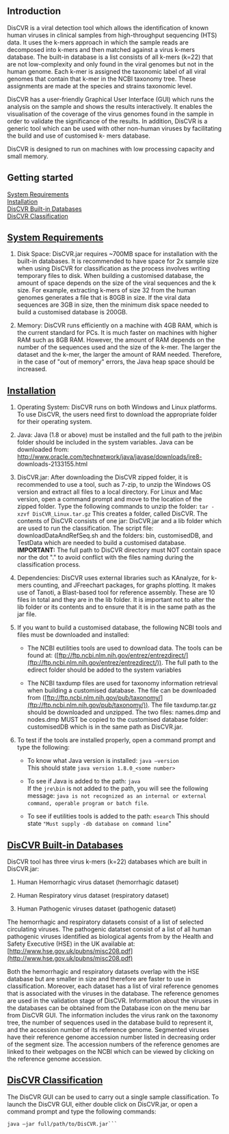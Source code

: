 ## Introduction

DisCVR is a viral detection tool which allows the identification of known human viruses in clinical samples from high-throughput sequencing (HTS) data. It uses the k-mers approach in which the sample reads are decomposed into k-mers and then matched against a virus k-mers database. The built-in database is a list consists of all k-mers (k=22) that are not low-complexity and only found in the viral genomes but not in the human genome. Each k-mer is assigned the taxonomic label of all viral genomes that contain that k-mer in the NCBI taxonomy tree. These assignments are made at the species and strains taxonomic level.

DisCVR has a user-friendly Graphical User Interface (GUI) which runs the analysis on the sample and shows the results interactively. It enables the visualisation of the coverage of the virus genomes found in the sample in order to validate the significance of the results. In addition, DisCVR is a generic tool which can be used with other non-human viruses by facilitating the build and use of customised k- mers database.

DisCVR is designed to run on machines with low processing capacity and small memory.

## Getting started

[System Requirements](#system-requirements)  
[Installation](#installation)  
[DisCVR Built-in Databases](#discvr-builtin-db)  
[DisCVR Classification](#discvr-classification)  

## [System Requirements](#system-requirements)

1. Disk Space: DisCVR.jar requires ~700MB space for installation with the built-in databases. It is recommended to have space for 2x sample size when using DisCVR for classification as the process involves writing temporary files to disk. When building a customised database, the amount of space depends on the size of the viral sequences and the k size. For example, extracting k-mers of size 32 from the human genomes generates a file that is 80GB in size. If the viral data sequences are 3GB in size, then the minimum disk space needed to build a customised database is 200GB.

2. Memory: DisCVR runs efficiently on a machine with 4GB RAM, which is the current standard for PCs. It is much faster on machines with higher RAM such as 8GB RAM. However, the amount of RAM depends on the number of the sequences used and the size of the k-mer. The larger the dataset and the k-mer, the larger the amount of RAM needed. Therefore, in the case of "out of memory" errors, the Java heap space should be increased.

## [Installation](#installation)

1. Operating System: DisCVR runs on both Windows and Linux platforms. To use DisCVR, the users need first to download the appropriate folder for their operating system.

2. Java: Java (1.8 or above) must be installed and the full path to the jre\bin folder should be included in the system variables. Java can be downloaded from: http://www.oracle.com/technetwork/java/javase/downloads/jre8- downloads-2133155.html 

3. DisCVR.jar: After downloading the DisCVR zipped folder, it is recommended to use a tool, such as 7-zip, to unzip the Windows OS version and extract all files to a local directory. For Linux and Mac version, open a command prompt and move to the location of the zipped folder. Type the following commands to unzip the folder:
   `tar -xzvf DisCVR_Linux.tar.gz`
This creates a folder, called DisCVR. The contents of DisCVR consists of one jar: DisCVR.jar and a lib folder which are used to run the classification. The script file: downloadDataAndRefSeq.sh and the folders: bin, customisedDB, and TestData which are needed to build a customised database.  
**IMPORTANT:** The full path to DisCVR directory must NOT contain space nor the dot "." to avoid conflict with the files naming during the classification process.

4. Dependencies: DisCVR uses external libraries such as KAnalyze, for k-mers counting, and JFreechart packages, for graphs plotting. It makes use of Tanoti, a Blast-based tool for reference assembly. These are 10 files in total and they are in the lib folder. It is important not to alter the lib folder or its contents and to ensure that it is in the same path as the jar file.

5. If you want to build a customised database, the following NCBI tools and files must be downloaded and installed:

   - The NCBI eutilities tools are used to download data. The tools can be found at: ([ftp://ftp.ncbi.nlm.nih.gov/entrez/entrezdirect/](ftp://ftp.ncbi.nlm.nih.gov/entrez/entrezdirect/)). The full path to the edirect folder should be added to the system variables  

   - The NCBI taxdump files are used for taxonomy information retrieval when building a customised database. The file can be downloaded from ([ftp://ftp.ncbi.nlm.nih.gov/pub/taxonomy/](ftp://ftp.ncbi.nlm.nih.gov/pub/taxonomy/)). The file taxdump.tar.gz should be downloaded and unzipped. The two files: names.dmp and nodes.dmp MUST be copied to the customised database folder: customisedDB which is in the same path as DisCVR.jar.

6. To test if the tools are installed properly, open a command prompt and type the following:

   - To know what Java version is installed: `java –version`  
     This should state `java version 1.8.0_<some number>`

   - To see if Java is added to the path: `java`  
     If the `jre\bin` is not added to the path, you will see the following message: `java is not recognized as an internal or external command, operable program or batch file`.

   - To see if eutilities tools is added to the path: `esearch`
     This should state `"Must supply -db database on command line`"

## [DisCVR Built-in Databases](#discvr-builtin-db)

DisCVR tool has three virus k-mers (k=22) databases which are built in DisCVR.jar:

1. Human Hemorrhagic virus dataset (hemorrhagic dataset)

2. Human Respiratory virus dataset (respiratory dataset)

3. Human Pathogenic viruses dataset (pathogenic dataset)

The hemorrhagic and respiratory datasets consist of a list of selected circulating viruses. 
The pathogenic datatset consist of a list of all human pathogenic viruses identified as biological agents from by the Health and Safety Executive (HSE) in the UK available at: [http://www.hse.gov.uk/pubns/misc208.pdf](http://www.hse.gov.uk/pubns/misc208.pdf)

Both the hemorrhagic and respiratory datasets overlap with the HSE database but are smaller in size and therefore are faster to use in classification.
Moreover, each dataset has a list of viral reference genomes that is associated with the viruses in the database. The reference genomes are used in the validation stage of DisCVR.
Information about the viruses in the databases can be obtained from the Database icon on the menu bar from DisCVR GUI. The information includes the virus rank on the taxonomy tree, 
the number of sequences used in the database build to represent it, and the accession number of its reference genome. Segmented viruses have their reference genome accession number listed 
in decreasing order of the segment size. The accession numbers of the reference genomes are linked to their webpages on the NCBI which can be viewed by clicking on the reference genome accession.

## [DisCVR Classification](#discvr-classification)

The DisCVR GUI can be used to carry out a single sample classification. To launch the DisCVR GUI, either double click on DisCVR.jar, or open a command prompt and type the following commands:

```cd full/path/to/DisCVR folder
java –jar full/path/to/DisCVR.jar```

